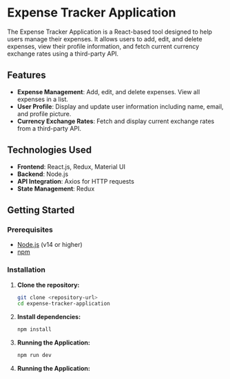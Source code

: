 # Expense Tracker Application

The Expense Tracker Application is a React-based tool designed to help users manage their expenses. It allows users to add, edit, and delete expenses, view their profile information, and fetch current currency exchange rates using a third-party API.

## Features

- **Expense Management**: Add, edit, and delete expenses. View all expenses in a list.
- **User Profile**: Display and update user information including name, email, and profile picture.
- **Currency Exchange Rates**: Fetch and display current exchange rates from a third-party API.

## Technologies Used

- **Frontend**: React.js, Redux, Material UI
- **Backend**: Node.js 
- **API Integration**: Axios for HTTP requests
- **State Management**: Redux

## Getting Started

### Prerequisites

- [Node.js](https://nodejs.org/) (v14 or higher)
- [npm](https://www.npmjs.com/)

### Installation

1. **Clone the repository:**

   ```bash
   git clone <repository-url>
   cd expense-tracker-application

2. **Install dependencies:**

   ```bash
   npm install

3. **Running the Application:**

   ```bash
   npm run dev
4. **Running the Application:**